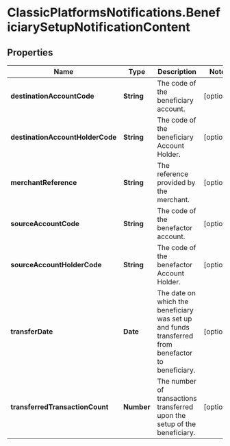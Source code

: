 # ClassicPlatformsNotifications.BeneficiarySetupNotificationContent

## Properties

Name | Type | Description | Notes
------------ | ------------- | ------------- | -------------
**destinationAccountCode** | **String** | The code of the beneficiary account. | [optional] 
**destinationAccountHolderCode** | **String** | The code of the beneficiary Account Holder. | [optional] 
**merchantReference** | **String** | The reference provided by the merchant. | [optional] 
**sourceAccountCode** | **String** | The code of the benefactor account. | [optional] 
**sourceAccountHolderCode** | **String** | The code of the benefactor Account Holder. | [optional] 
**transferDate** | **Date** | The date on which the beneficiary was set up and funds transferred from benefactor to beneficiary. | [optional] 
**transferredTransactionCount** | **Number** | The number of transactions transferred upon the setup of the beneficiary. | [optional] 


